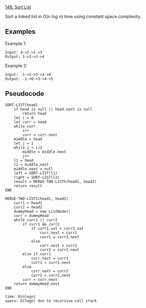 [148. Sort List](https://leetcode.com/problems/sort-list/)

Sort a linked list in O(n log n) time using constant space complexity.

## Examples

Example 1:

```
Input: 4->2->1->3
Output: 1->2->3->4
```

Example 2:

```
Input: -1->5->3->4->0
Output: -1->0->3->4->5
```

## Pseudocode

```
SORT-LIST(head)
    if head is null || head.next is null
        return head
    let i = 0
    let curr = head
    while curr
        i++
        curr = curr.next
    middle = head
    let j = 1
    while j < i/2
        middle = middle.next
        j++
    l1 = head
    l2 = middle.next
    middle.next = null
    left = SORT-LIST(l1)
    right = SORT-LIST(l2)
    result = MERGE-TWO-LISTS(head1, head2)
    return result
END

MERGE-TWO-LISTS(head1, head2)
    curr1 = head1
    curr2 = head2
    dummyHead = new ListNode()
    curr = dummyHead
    while curr1 || curr2
        if curr1 && curr2
            if curr1.val < curr2.val
                curr.next = curr1
                curr1 = curr1.next
            else
                curr.next = curr2
                curr2 = curr2.next
        else if curr1
            curr.next = curr1
            curr1 = curr1.next
        else
            curr.next = curr2
            curr2 = curr2.next
        curr = curr.next
    return dummyHead.next
END

time: O(nlogn)
space: O(logn) due to recursive call stack
```
